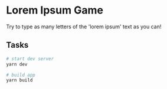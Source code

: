 # Lorem Ipsum Game

Try to type as many letters of the 'lorem ipsum' text as you can!

## Tasks

```sh
# start dev server
yarn dev

# build app
yarn build
```
